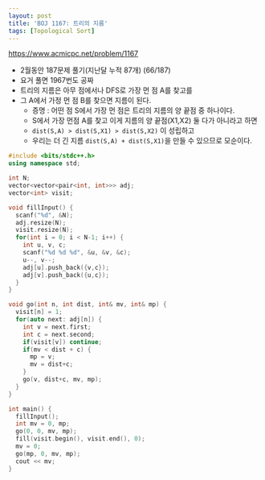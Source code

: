 ```yaml
---
layout: post
title: 'BOJ 1167: 트리의 지름'
tags: [Topological Sort]
---
```


<https://www.acmicpc.net/problem/1167>

- 2월동안 187문제 풀기(지난달 누적 87개) (66/187)
- 요거 풀면 1967번도 공짜
- 트리의 지름은 아무 점에서나 DFS로 가장 먼 점 A를 찾고를
- 그 A에서 가정 먼 점 B를 찾으면 지름이 된다.
  - 증명 : 어떤 점 S에서 가장 먼 점은 트리의 지름의 양 끝점 중 하나이다.
  - S에서 가장 먼점 A를 찾고 이게 지름의 양 끝점(X1,X2) 둘 다가 아니라고 하면
  - `dist(S,A) > dist(S,X1) > dist(S,X2)` 이 성립하고
  - 우리는 더 긴 지름 `dist(S,A) + dist(S,X1)`을 만들 수 있으므로 모순이다.

```c++
#include <bits/stdc++.h>
using namespace std;

int N;
vector<vector<pair<int, int>>> adj;
vector<int> visit;

void fillInput() {
  scanf("%d", &N);
  adj.resize(N);
  visit.resize(N);
  for(int i = 0; i < N-1; i++) {
    int u, v, c;
    scanf("%d %d %d", &u, &v, &c);
    u--, v--;
    adj[u].push_back({v,c});
    adj[v].push_back({u,c});
  }
}

void go(int n, int dist, int& mv, int& mp) {
  visit[n] = 1;
  for(auto next: adj[n]) {
    int v = next.first;
    int c = next.second;
    if(visit[v]) continue;
    if(mv < dist + c) {
      mp = v;
      mv = dist+c;
    }
    go(v, dist+c, mv, mp);
  }
}

int main() {
  fillInput();
  int mv = 0, mp;
  go(0, 0, mv, mp);
  fill(visit.begin(), visit.end(), 0);
  mv = 0;
  go(mp, 0, mv, mp);
  cout << mv;
}
```